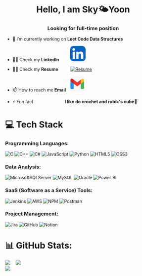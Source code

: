 <h1 align="center">Hello, I am Sky🌤Yoon</h1>
<h3 align="center">Looking for full-time position</h3>



- 🔭 I’m currently working on **Leet Code Data Structures**

- 👨‍💻 Check my **LinkedIn** &emsp;&emsp;
  <a href="https://linkedin.com/in/sky-saeha-yoon" target="_blank">
    <img src="https://github.com/tandpfun/skill-icons/raw/main/icons/LinkedIn.svg" alt="LinkedIn" width="50" height="50">
</a>

- 👨‍💻 Check my **Resume** &emsp;&emsp;&nbsp;
  <a href="resume-SkyYoon.pdf" target="_blank">
    <img src="https://github.com/tandpfun/skill-icons/blob/main/icons/Windows-Light.svg" alt="Resume" width="50" height="50">
</a>

- 📫 How to reach me **Email** &nbsp;
  <a href="mailto:sayhay04@gmail.com" target="_blank">
    <img src="https://github.com/tandpfun/skill-icons/blob/main/icons/Gmail-Light.svg" alt="email" width="50" height="50">
</a>

- ⚡ Fun fact &emsp;&emsp;&emsp;&emsp;&emsp;&emsp;&emsp;**I like do crochet and rubik's cube**🙌

# 💻 Tech Stack
<h3 align="left">Programming Languages:</h3>

![C](https://img.shields.io/badge/c-%2300599C.svg?style=for-the-badge&logo=c&logoColor=white) ![C++](https://img.shields.io/badge/c++-%2300599C.svg?style=for-the-badge&logo=c%2B%2B&logoColor=white) ![C#](https://img.shields.io/badge/c%23-%23239120.svg?style=for-the-badge&logo=csharp&logoColor=white) ![JavaScript](https://img.shields.io/badge/javascript-%23323330.svg?style=for-the-badge&logo=javascript&logoColor=%23F7DF1E) ![Python](https://img.shields.io/badge/python-3670A0?style=for-the-badge&logo=python&logoColor=ffdd54) ![HTML5](https://img.shields.io/badge/html5-%23E34F26.svg?style=for-the-badge&logo=html5&logoColor=white) ![CSS3](https://img.shields.io/badge/css3-%231572B6.svg?style=for-the-badge&logo=css3&logoColor=white) 
<h3 align="left">Data Analysis:</h3>

![MicrosoftSQLServer](https://img.shields.io/badge/Microsoft%20SQL%20Server-CC2927?style=for-the-badge&logo=microsoft%20sql%20server&logoColor=white) ![MySQL](https://img.shields.io/badge/mysql-4479A1.svg?style=for-the-badge&logo=mysql&logoColor=white) ![Oracle](https://img.shields.io/badge/Oracle-F80000?style=for-the-badge&logo=oracle&logoColor=white) ![Power Bi](https://img.shields.io/badge/power_bi-F2C811?style=for-the-badge&logo=powerbi&logoColor=black) 
<h3 align="left">SaaS (Software as a Service) Tools:</h3>

![Jenkins](https://img.shields.io/badge/jenkins-%232C5263.svg?style=for-the-badge&logo=jenkins&logoColor=white) ![AWS](https://img.shields.io/badge/AWS-%23FF9900.svg?style=for-the-badge&logo=amazon-aws&logoColor=white) ![NPM](https://img.shields.io/badge/NPM-%23CB3837.svg?style=for-the-badge&logo=npm&logoColor=white) ![Postman](https://img.shields.io/badge/Postman-FF6C37?style=for-the-badge&logo=postman&logoColor=white) 
<h3 align="left">Project Management:</h3>

![Jira](https://img.shields.io/badge/jira-%230A0FFF.svg?style=for-the-badge&logo=jira&logoColor=white) ![GitHub](https://img.shields.io/badge/github-%23121011.svg?style=for-the-badge&logo=github&logoColor=white) ![Notion](https://img.shields.io/badge/Notion-%23000000.svg?style=for-the-badge&logo=notion&logoColor=white)
# 📊 GitHub Stats:

![](https://nirzak-streak-stats.vercel.app/?user=SkyY04&theme=buefy&hide_border=true)&emsp;
![](https://github-readme-stats.vercel.app/api/top-langs/?username=SkyY04&theme=buefy&hide_border=true&include_all_commits=false&count_private=false&layout=compact)<br/>
![](https://github-readme-stats.vercel.app/api?username=SkyY04&theme=buefy&hide_border=true&include_all_commits=false&count_private=false)
